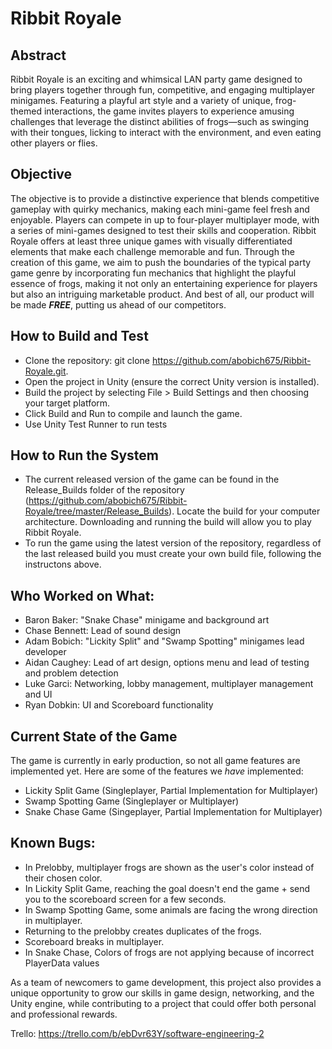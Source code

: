 # Ribbit Royale
## Abstract
Ribbit Royale is an exciting and whimsical LAN party game designed to bring players together through fun, competitive, and engaging multiplayer minigames.
Featuring a playful art style and a variety of unique, frog-themed interactions, the game invites players to experience amusing challenges that leverage the distinct abilities of frogs—such as swinging with their tongues, licking to interact with the environment, and even eating other players or flies.

## Objective
The objective is to provide a distinctive experience that blends competitive gameplay with quirky mechanics, making each mini-game feel fresh and enjoyable. Players can compete in up to four-player multiplayer mode, with a series of mini-games designed to test their skills and cooperation. Ribbit Royale offers at least three unique games with visually differentiated elements that make each challenge memorable and fun. Through the creation of this game, we aim to push the boundaries of the typical party game genre by incorporating fun mechanics that highlight the playful essence of frogs, making it not only an entertaining experience for players but also an intriguing marketable product. And best of all, our product will be made ***FREE***, putting us ahead of our competitors. 

## How to Build and Test
- Clone the repository: git clone https://github.com/abobich675/Ribbit-Royale.git.
- Open the project in Unity (ensure the correct Unity version is installed).
- Build the project by selecting File > Build Settings and then choosing your target platform.
- Click Build and Run to compile and launch the game.
- Use Unity Test Runner to run tests

## How to Run the System
- The current released version of the game can be found in the Release_Builds folder of the repository (https://github.com/abobich675/Ribbit-Royale/tree/master/Release_Builds). Locate the build for your computer architecture. Downloading and running the build will allow you to play Ribbit Royale.
- To run the game using the latest version of the repository, regardless of the last released build you must create your own build file, following the instructons above.

## Who Worked on What:
- Baron Baker: "Snake Chase" minigame and background art
- Chase Bennett: Lead of sound design
- Adam Bobich: "Lickity Split" and "Swamp Spotting" minigames lead developer
- Aidan Caughey: Lead of art design, options menu and lead of testing and problem detection
- Luke Garci: Networking, lobby management, multiplayer management and UI
- Ryan Dobkin: UI and Scoreboard functionality

## Current State of the Game
The game is currently in early production, so not all game features are implemented yet. Here are some of the features we *have* implemented:
- Lickity Split Game (Singleplayer, Partial Implementation for Multiplayer)
- Swamp Spotting Game (Singleplayer or Multiplayer)
- Snake Chase Game (Singeplayer, Partial Implementation for Multiplayer)

## Known Bugs:
- In Prelobby, multiplayer frogs are shown as the user's color instead of their chosen color.
- In Lickity Split Game, reaching the goal doesn't end the game + send you to the scoreboard screen for a few seconds.
- In Swamp Spotting Game, some animals are facing the wrong direction in multiplayer.
- Returning to the prelobby creates duplicates of the frogs.
- Scoreboard breaks in multiplayer.
- In Snake Chase, Colors of frogs are not applying because of incorrect PlayerData values

As a team of newcomers to game development, this project also provides a unique opportunity to grow our skills in game design, networking, and the Unity engine, while contributing to a project that could offer both personal and professional rewards.

Trello: https://trello.com/b/ebDvr63Y/software-engineering-2
